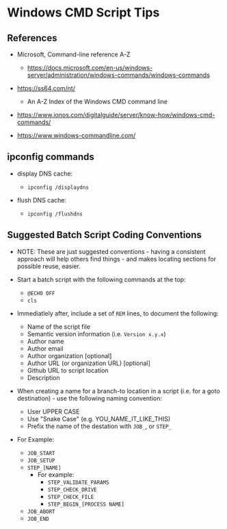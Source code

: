 
# Windows CMD Script Tips

## References
- Microsoft, Command-line reference A-Z
  + https://docs.microsoft.com/en-us/windows-server/administration/windows-commands/windows-commands

- https://ss64.com/nt/
  + An A-Z Index of the Windows CMD command line

- https://www.ionos.com/digitalguide/server/know-how/windows-cmd-commands/

- https://www.windows-commandline.com/


## ipconfig commands
- display DNS cache:
  + ```ipconfig /displaydns```

- flush DNS cache:
  + ```ipconfig /flushdns```




## Suggested Batch Script  Coding Conventions

- NOTE: These are just suggested conventions - having a consistent approach will help others find things - and makes locating sections for possible reuse, easier.

- Start a batch script with the following commands at the top:
  + ```@ECHO OFF```
  + ```cls```
- Immediatlely after, include a set of ```REM``` lines, to document the following:
  + Name of the script file
  + Semantic version information (i.e. ```Version x.y.x```)
  + Author name
  + Author email
  + Author organization [optional]
  + Author URL (or organization URL) [optional]
  + Github URL to script location
  + Description


- When creating a name for a branch-to location in a script (i.e. for a goto destination) - use the following naming convention:
  + User UPPER CASE
  + Use "Snake Case" (e.g. YOU_NAME_IT_LIKE_THIS)
  + Prefix the name of the destation with ```JOB_```, or ```STEP_``` 
- For Example:
  + ```JOB_START```
  + ```JOB_SETUP```
  + ```STEP_[NAME]```
    * For example:
      * ```STEP_VALIDATE_PARAMS```
      * ```STEP_CHECK_DRIVE```
      * ```STEP_CHECK_FILE```
      * ```STEP_BEGIN_[PROCESS NAME]```
  + ```JOB_ABORT```
  + ```JOB_END```
